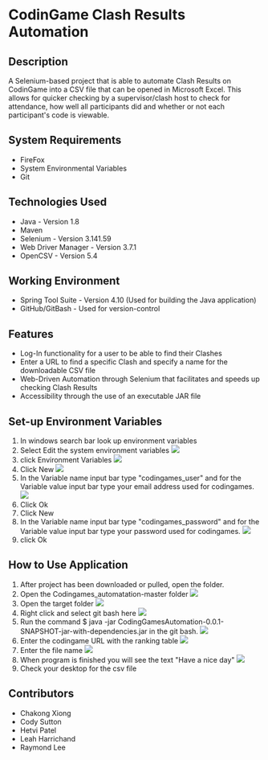 # CodinGame Clash Results Automation

## Description
A Selenium-based project that is able to automate Clash Results on CodinGame into a CSV file that can be opened in Microsoft Excel. This allows for quicker checking by a supervisor/clash host to check for attendance, how well all participants did and whether or not each participant's code is viewable.

## System Requirements
- FireFox
- System Environmental Variables
- Git

## Technologies Used
- Java - Version 1.8
- Maven
- Selenium - Version 3.141.59
- Web Driver Manager - Version 3.7.1
- OpenCSV - Version 5.4

## Working Environment
- Spring Tool Suite - Version 4.10 (Used for building the Java application)
- GitHub/GitBash - Used for version-control

## Features
- Log-In functionality for a user to be able to find their Clashes
- Enter a URL to find a specific Clash and specify a name for the downloadable CSV file
- Web-Driven Automation through Selenium that facilitates and speeds up checking Clash Results
- Accessibility through the use of an executable JAR file

## Set-up Environment Variables
  1. In windows search bar look up environment variables 
  2. Select Edit the system environment variables
      ![](./images/windowSearch.png)
  3. click Environment Variables
      ![](./images/EnvironmentVariable.PNG)
  4. Click New
      ![](./images/New.PNG)
  5. In the Variable name input bar type "codingames_user" and for the Variable value input bar type your email address used for codingames.
      ![](./images/EmailVariable.PNG)
  6. Click Ok
  7. Click New
  8. In the Variable name input bar type "codingames_password" and for the Variable value input bar type your password used for codingames.
      ![](./images/PasswordVariable.PNG)
  9. click Ok

## How to Use Application
  1. After project has been downloaded or pulled, open the folder.
  2. Open the Codingames_automatation-master folder
   ![](./images/CodingGamesFolder.PNG)
  3. Open the target folder 
   ![](./images/TargetFolder.PNG)
  4. Right click and select git bash here
   ![](./images/GitBash.png)
  5. Run the command $ java -jar CodingGamesAutomation-0.0.1-SNAPSHOT-jar-with-dependencies.jar in the git bash.
   ![](./images/CommandOne.PNG)
  6. Enter the codingame URL with the ranking table
   ![](./images/EnterUrl.PNG)
  7. Enter the file name
   ![](./images/EnterFileName.PNG)
  8. When program is finished you will see the text "Have a nice day"
   ![](./images/HaveANiceDay.PNG)
  12. Check your desktop for the csv file

## Contributors
- Chakong Xiong
- Cody Sutton
- Hetvi Patel
- Leah Harrichand
- Raymond Lee
